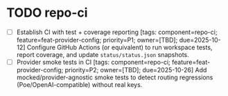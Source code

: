 # TODO repo-ci

- [ ] Establish CI with test + coverage reporting [tags: component=repo-ci; feature=feat-provider-config; priority=P1; owner=[TBD]; due=2025-10-12]
  Configure GitHub Actions (or equivalent) to run workspace tests, report coverage, and update `status/status.json` snapshots.
- [ ] Provider smoke tests in CI [tags: component=repo-ci; feature=feat-provider-config; priority=P2; owner=[TBD]; due=2025-10-26]
  Add mocked/provider-agnostic smoke tests to detect routing regressions (Poe/OpenAI-compatible) without real keys.
